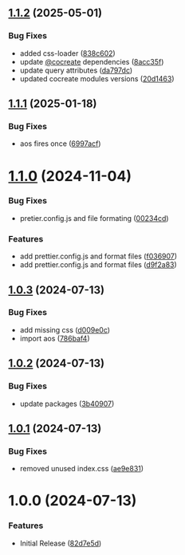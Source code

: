 ## [1.1.2](https://github.com/CoCreate-app/CoCreate-aos/compare/v1.1.1...v1.1.2) (2025-05-01)


### Bug Fixes

* added css-loader ([838c602](https://github.com/CoCreate-app/CoCreate-aos/commit/838c6027f81de8b3a2b187a1de22196ae2a90d0e))
* update [@cocreate](https://github.com/cocreate) dependencies ([8acc35f](https://github.com/CoCreate-app/CoCreate-aos/commit/8acc35f0c3e0e520df7accbe17a7cdb1654e1e3f))
* update query attributes ([da797dc](https://github.com/CoCreate-app/CoCreate-aos/commit/da797dcc66921a4b3ab94470c2f7b1b11a7f929b))
* updated cocreate modules versions ([20d1463](https://github.com/CoCreate-app/CoCreate-aos/commit/20d146350dcb01f03d6adc978cfac28894a763d1))

## [1.1.1](https://github.com/CoCreate-app/CoCreate-aos/compare/v1.1.0...v1.1.1) (2025-01-18)


### Bug Fixes

* aos fires once ([6997acf](https://github.com/CoCreate-app/CoCreate-aos/commit/6997acf6eb031780ddf10baf9887df387ae84275))

# [1.1.0](https://github.com/CoCreate-app/CoCreate-aos/compare/v1.0.3...v1.1.0) (2024-11-04)


### Bug Fixes

* pretier.config.js and file formating ([00234cd](https://github.com/CoCreate-app/CoCreate-aos/commit/00234cd8a6e0704bdb572c3bd7dbca53e3550ff2))


### Features

* add prettier.config.js and format files ([f036907](https://github.com/CoCreate-app/CoCreate-aos/commit/f03690770e292e728f75c347cb5461f61856f44b))
* add prettier.config.js and format files ([d9f2a83](https://github.com/CoCreate-app/CoCreate-aos/commit/d9f2a830b8696d4572d0a6cdcf1ed726710566a2))

## [1.0.3](https://github.com/CoCreate-app/CoCreate-aos/compare/v1.0.2...v1.0.3) (2024-07-13)


### Bug Fixes

* add missing css ([d009e0c](https://github.com/CoCreate-app/CoCreate-aos/commit/d009e0c07407493df662e4358665c519f1b621bc))
* import aos ([786baf4](https://github.com/CoCreate-app/CoCreate-aos/commit/786baf4c34e2a99206fde2553e2f3e9426f2bda4))

## [1.0.2](https://github.com/CoCreate-app/CoCreate-aos/compare/v1.0.1...v1.0.2) (2024-07-13)


### Bug Fixes

* update packages ([3b40907](https://github.com/CoCreate-app/CoCreate-aos/commit/3b409071c6cbe299d7258a7f1ec0dd49911c1f29))

## [1.0.1](https://github.com/CoCreate-app/CoCreate-aos/compare/v1.0.0...v1.0.1) (2024-07-13)


### Bug Fixes

* removed unused index.css ([ae9e831](https://github.com/CoCreate-app/CoCreate-aos/commit/ae9e8311a453a947d0a89ffa8705d021c23e5568))

# 1.0.0 (2024-07-13)


### Features

* Initial Release ([82d7e5d](https://github.com/CoCreate-app/CoCreate-aos/commit/82d7e5dafae08f7d41afcaf42772b8fb2a05243f))
